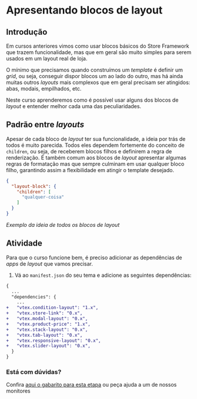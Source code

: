   # Apresentando blocos de layout

## Introdução

Em cursos anteriores vimos como usar blocos básicos do Store Framework que trazem funcionalidade, mas que em geral são muito simples para serem usados em um layout real de loja. 

O mínimo que precisamos quando construímos um _template_ é definir um _grid_, ou seja, conseguir dispor blocos um ao lado do outro, mas há ainda muitas outros _layouts_ mais complexos que em geral precisam ser atingidos: abas, modais, empilhados, etc.

Neste curso aprenderemos como é possível usar alguns dos blocos de _layout_ e entender melhor cada uma das peculiaridades. 

## Padrão entre _layouts_

Apesar de cada bloco de _layout_ ter sua funcionalidade, a ideia por trás de todos é muito parecida. Todos eles dependem fortemente do conceito de `children`, ou seja, de receberem blocos filhos e definirem a regra de renderização. É também comum aos blocos de _layout_ apresentar algumas regras de formatação mas que sempre culminam em usar qualquer bloco filho, garantindo assim a flexibilidade em atingir o template desejado. 

```json
{
  "layout-block": {
    "children": [
      "qualquer-coisa"
    ]
  }
}
```
*Exemplo da ideia de todos os blocos de layout*

## Atividade

Para que o curso funcione bem, é preciso adicionar as dependências de _apps_ de _layout_ que vamos precisar. 

1. Vá ao `manifest.json` do seu tema e adicione as seguintes dependências: 

```diff
{
  ...
  "dependencies": {
    ...
+   "vtex.condition-layout": "1.x",
+   "vtex.store-link": "0.x",
+   "vtex.modal-layout": "0.x",
+   "vtex.product-price": "1.x",
+   "vtex.stack-layout": "0.x",
+   "vtex.tab-layout": "0.x",
+   "vtex.responsive-layout": "0.x",
+   "vtex.slider-layout": "0.x",
  }
}
```


  ### Está com dúvidas?

  Confira [aqui o gabarito para esta etapa](https://vtex-enterprise-group.readme.io/learning/docs/course-layout-blocks-step01introducing-layout-answersheet) ou peça ajuda a um de nossos monitores